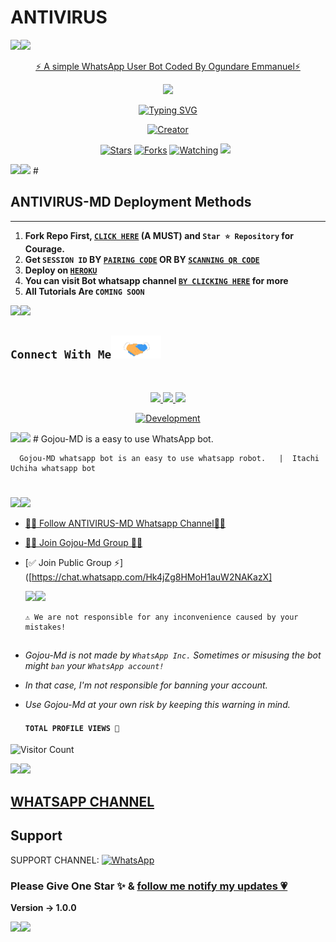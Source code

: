   # ANTIVIRUS
   <a><img src='https://i.imgur.com/LyHic3i.gif'/></a><a><img src='https://i.imgur.com/LyHic3i.gif'/></a>
<p align="center"> 
<u>⚡ A simple WhatsApp User Bot Coded By Ogundare Emmanuel⚡</u>
</p>
<p align="center">
<img src="https://imagekit.io/tools/asset-public-link?detail=%7B%22name%22%3A%22IMG-20250424-WA0225.jpg%22%2C%22type%22%3A%22image%2Fjpeg%22%2C%22signedurl_expire%22%3A%222028-04-25T00%3A10%3A23.545Z%22%2C%22signedUrl%22%3A%22https%3A%2F%2Fmedia-hosting.imagekit.io%2Fa29fd9f21d464e89%2FIMG-20250424-WA0225.jpg%3FExpires%3D1840234224%26Key-Pair-Id%3DK2ZIVPTIP2VGHC%26Signature%3DnMP7nWbjhySkGytXryUlIrb8cHp0WgtzwsYXBLK7fKlfEz2AKJLtQhEkwj8n8WcKtoEZmWRd8U6hfpfHUZF-W7UlzK29ig69Ym69noLVlv6ngCGcbpfkEkk4qWoMyYZRtf482MmFghcDbf8u7eJ-LQJTPq5nfMaXZ7jAYRXqup4ADMDwNWfyGbMGGTBTrlcYjO1VYmK9iva8LrdhY4vcfI7wK9B8JSkKop6q0ZoNiVWiy21ho8kuRs-XA8akJ6H4o4UsrDmOrge2UR9kKHZ6LBRP-OfYuWn~XV8NWkUr6vlm~D0H31McXKySWcxNqU6beTVINQZcFna0gqi2VC6I~Q__%22%7D"/>       
<p align="center">
  <a href="https://git.io/typing-svg"><img src="https://readme-typing-svg.demolab.com?font=EB+Garamond&weight=800&size=28&duration=4000&pause=1000&random=false&width=435&lines=+•__I'M+GOJOU-+MD__•;MULTI-DEVICE+WHATSAPP+BOT;DEVELOPED+BY+DAVID+CYRIL;RELEASED+DATE+18%2F6%2F2024." alt="Typing SVG" /></a>
</p> 
<p align="center">
<a href="#"><img title="Creator" src="https://img.shields.io/badge/Creator-DAVID_CYRIL-red.svg?style=for-the-badge&logo=github"></a>
</p>
<p align="center">
<a href="https://github.com/DeeCeeXxx/Itachi_Uchiha-Md/stargazers/"><img title="Stars" src="https://img.shields.io/github/stars/DeeCeeXxx/Itachi_Uchiha-Md?color=blue&style=flat-square"></a>
<a href="https://github.com/DeeCeeXxx/Itachi_Uchiha-Md/network/members"><img title="Forks" src="https://img.shields.io/github/forks/DeeCeeXxx/Itachi_Uchiha-Md?color=yellow&style=flat-square"></a>
<a href="https://github.com/DeeCeeXxx/Itachi_Uchiha-Md/watchers"><img title="Watching" src="https://img.shields.io/github/watchers/DeeCeeXxx/Itachi_Uchiha-Md?label=Watchers&color=red&style=flat-square"></a>
<a href="https://github.com/DeeCeeXxx/Itachi_Uchiha-Md/graphs/commit-activity"><img height="20" src="https://img.shields.io/badge/Maintained-Yes-red.svg"></a>&nbsp;&nbsp;
</p>
<a><img src='https://i.imgur.com/LyHic3i.gif'/></a><a><img src='https://i.imgur.com/LyHic3i.gif'/></a>
#

## ANTIVIRUS-MD Deployment Methods
---
1.  **Fork Repo First, [`CLICK HERE`](https://github.com/DeeCeeXxx/Gojou-MD/fork) (A MUST) and `Star ⭐ Repository` for Courage.**
2.  **Get `SESSION ID` BY [`PAIRING CODE`](https://gojousession-05ea27b8ff9a.herokuapp.com/pair) 
 OR BY [`SCANNING QR CODE`](https://gojousession-05ea27b8ff9a.herokuapp.com/wasiqr)** 
3. **Deploy on [`HEROKU`](https://dashboard.heroku.com/new?template=https://github.com/DeeCeeXxx/Gojou-MD)**
8. **You can visit Bot whatsapp channel [`BY CLICKING HERE`](https://whatsapp.com/channel/0029VaZsyQ21XqudOTjyG30Z) for more**
9. **All Tutorials Are `COMING SOON`**

<a><img src='https://i.imgur.com/LyHic3i.gif'/></a><a><img src='https://i.imgur.com/LyHic3i.gif'/></a>

## ```Connect With Me```<img src="https://github.com/0xAbdulKhalid/0xAbdulKhalid/raw/main/assets/mdImages/handshake.gif" width ="80"></h1> 
 <br> 
<p align="center">
<a href="https://wa.me/2349066528353"><img src="https://img.shields.io/badge/Contact David-25D366?style=for-the-badge&logo=whatsapp&logoColor=white" />
<a href="https://whatsapp.com/channel/0029VaZsyQ21XqudOTjyG30Z"><img src="https://img.shields.io/badge/Join Official Channel-25D366?style=for-the-badge&logo=whatsapp&logoColor=white" />
<a href="https://www.youtube.com/@HacktivistHive"><img src="https://img.shields.io/badge/Subscribe-ff0000?style=for-the-badge&logo=youtube&logoColor=ff000000&link=https://www.youtube.com/@HacktivistHive" /><br>
<p align="center">
<img alt="Development" width="250" src="https://media2.giphy.com/media/W9tBvzTXkQopi/giphy.gif?cid=6c09b952xu6syi1fyqfyc04wcfk0qvqe8fd7sop136zxfjyn&ep=v1_internal_gif_by_id&rid=giphy.gif&ct=g" /> </p>
<a><img src='https://i.imgur.com/LyHic3i.gif'/></a><a><img src='https://i.imgur.com/LyHic3i.gif'/></a>
# 
Gojou-MD is a easy to use WhatsApp bot. 

      Gojou-MD whatsapp bot is an easy to use whatsapp robot.   |  Itachi Uchiha whatsapp bot
# 
# 
<a><img src='https://i.imgur.com/LyHic3i.gif'/></a><a><img src='https://i.imgur.com/LyHic3i.gif'/></a>

* [🧑‍💻 Follow ANTIVIRUS-MD Whatsapp Channel🧑‍💻](https://whatsapp.com/channel/0029Val3Ewv6xCSGCE9fZD0H)

* [🧑‍💻 Join Gojou-Md Group 🧑‍💻](https://t.me/hacktivisthive)

* [✅ Join Public Group ⚡]([https://chat.whatsapp.com/Hk4jZg8HMoH1auW2NAKazX]

  <a><img src='https://i.imgur.com/LyHic3i.gif'/></a><a><img src='https://i.imgur.com/LyHic3i.gif'/></a>

      ⚠️ We are not responsible for any inconvenience caused by your mistakes!
  
## 

- *Gojou-Md is not made by `WhatsApp Inc.` Sometimes or misusing the bot might `ban` your `WhatsApp account!`*
- *In that case, I'm not responsible for banning your account.*
- *Use Gojou-Md at your own risk by keeping this warning in mind.*
  
  #### ```TOTAL PROFILE VIEWS 🧚```
![Visitor Count](https://profile-counter.glitch.me/[Ola1i2]/count.svg)

<a><img src='https://i.imgur.com/LyHic3i.gif'/></a><a><img src='https://i.imgur.com/LyHic3i.gif'/></a>

 ## [ WHATSAPP CHANNEL ](https://whatsapp.com/channel/0029Val3Ewv6xCSGCE9fZD0H) 

## Support

SUPPORT CHANNEL: <a href="https://https://whatsapp.com/channel/0029Val3Ewv6xCSGCE9fZD0H"><img alt="WhatsApp" src="https://img.shields.io/badge/WhatsApp-25D366?style=for-the-badge&logo=whatsapp&logoColor=white"/></a>


### Please Give One Star ✨ & [follow me notify my updates 💗](https://github.com/Ola1i2)
<b>Version -> 1.0.0</b>

<a><img src='[https://i.imgur.com/LyHic3i.gif](https://imagekit.io/tools/asset-public-link?detail=%7B%22name%22%3A%22IMG-20250424-WA0225.jpg%22%2C%22type%22%3A%22image%2Fjpeg%22%2C%22signedurl_expire%22%3A%222028-04-25T00%3A10%3A23.545Z%22%2C%22signedUrl%22%3A%22https%3A%2F%2Fmedia-hosting.imagekit.io%2Fa29fd9f21d464e89%2FIMG-20250424-WA0225.jpg%3FExpires%3D1840234224%26Key-Pair-Id%3DK2ZIVPTIP2VGHC%26Signature%3DnMP7nWbjhySkGytXryUlIrb8cHp0WgtzwsYXBLK7fKlfEz2AKJLtQhEkwj8n8WcKtoEZmWRd8U6hfpfHUZF-W7UlzK29ig69Ym69noLVlv6ngCGcbpfkEkk4qWoMyYZRtf482MmFghcDbf8u7eJ-LQJTPq5nfMaXZ7jAYRXqup4ADMDwNWfyGbMGGTBTrlcYjO1VYmK9iva8LrdhY4vcfI7wK9B8JSkKop6q0ZoNiVWiy21ho8kuRs-XA8akJ6H4o4UsrDmOrge2UR9kKHZ6LBRP-OfYuWn~XV8NWkUr6vlm~D0H31McXKySWcxNqU6beTVINQZcFna0gqi2VC6I~Q__%22%7D)'/></a><a><img src='https://imagekit.io/tools/asset-public-link?detail=%7B%22name%22%3A%22IMG-20250424-WA0225.jpg%22%2C%22type%22%3A%22image%2Fjpeg%22%2C%22signedurl_expire%22%3A%222028-04-25T00%3A10%3A23.545Z%22%2C%22signedUrl%22%3A%22https%3A%2F%2Fmedia-hosting.imagekit.io%2Fa29fd9f21d464e89%2FIMG-20250424-WA0225.jpg%3FExpires%3D1840234224%26Key-Pair-Id%3DK2ZIVPTIP2VGHC%26Signature%3DnMP7nWbjhySkGytXryUlIrb8cHp0WgtzwsYXBLK7fKlfEz2AKJLtQhEkwj8n8WcKtoEZmWRd8U6hfpfHUZF-W7UlzK29ig69Ym69noLVlv6ngCGcbpfkEkk4qWoMyYZRtf482MmFghcDbf8u7eJ-LQJTPq5nfMaXZ7jAYRXqup4ADMDwNWfyGbMGGTBTrlcYjO1VYmK9iva8LrdhY4vcfI7wK9B8JSkKop6q0ZoNiVWiy21ho8kuRs-XA8akJ6H4o4UsrDmOrge2UR9kKHZ6LBRP-OfYuWn~XV8NWkUr6vlm~D0H31McXKySWcxNqU6beTVINQZcFna0gqi2VC6I~Q__%22%7D'/></a>
